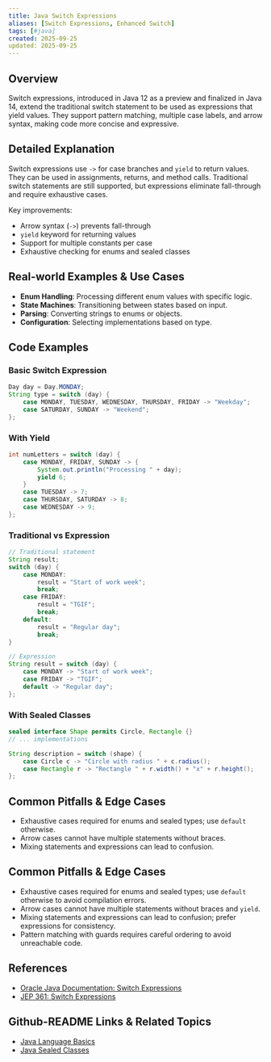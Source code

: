 ```yaml
---
title: Java Switch Expressions
aliases: [Switch Expressions, Enhanced Switch]
tags: [#java]
created: 2025-09-25
updated: 2025-09-25
---
```


## Overview

Switch expressions, introduced in Java 12 as a preview and finalized in Java 14, extend the traditional switch statement to be used as expressions that yield values. They support pattern matching, multiple case labels, and arrow syntax, making code more concise and expressive.

## Detailed Explanation

Switch expressions use `->` for case branches and `yield` to return values. They can be used in assignments, returns, and method calls. Traditional switch statements are still supported, but expressions eliminate fall-through and require exhaustive cases.

Key improvements:
- Arrow syntax (`->`) prevents fall-through
- `yield` keyword for returning values
- Support for multiple constants per case
- Exhaustive checking for enums and sealed classes

## Real-world Examples & Use Cases

- **Enum Handling**: Processing different enum values with specific logic.
- **State Machines**: Transitioning between states based on input.
- **Parsing**: Converting strings to enums or objects.
- **Configuration**: Selecting implementations based on type.

## Code Examples

### Basic Switch Expression

```java
Day day = Day.MONDAY;
String type = switch (day) {
    case MONDAY, TUESDAY, WEDNESDAY, THURSDAY, FRIDAY -> "Weekday";
    case SATURDAY, SUNDAY -> "Weekend";
};
```

### With Yield

```java
int numLetters = switch (day) {
    case MONDAY, FRIDAY, SUNDAY -> {
        System.out.println("Processing " + day);
        yield 6;
    }
    case TUESDAY -> 7;
    case THURSDAY, SATURDAY -> 8;
    case WEDNESDAY -> 9;
};
```

### Traditional vs Expression

```java
// Traditional statement
String result;
switch (day) {
    case MONDAY:
        result = "Start of work week";
        break;
    case FRIDAY:
        result = "TGIF";
        break;
    default:
        result = "Regular day";
        break;
}

// Expression
String result = switch (day) {
    case MONDAY -> "Start of work week";
    case FRIDAY -> "TGIF";
    default -> "Regular day";
};
```

### With Sealed Classes

```java
sealed interface Shape permits Circle, Rectangle {}
// ... implementations

String description = switch (shape) {
    case Circle c -> "Circle with radius " + c.radius();
    case Rectangle r -> "Rectangle " + r.width() + "x" + r.height();
};
```

## Common Pitfalls & Edge Cases

- Exhaustive cases required for enums and sealed types; use `default` otherwise.
- Arrow cases cannot have multiple statements without braces.
- Mixing statements and expressions can lead to confusion.

## Common Pitfalls & Edge Cases

- Exhaustive cases required for enums and sealed types; use `default` otherwise to avoid compilation errors.
- Arrow cases cannot have multiple statements without braces and `yield`.
- Mixing statements and expressions can lead to confusion; prefer expressions for consistency.
- Pattern matching with guards requires careful ordering to avoid unreachable code.

## References

- [Oracle Java Documentation: Switch Expressions](https://docs.oracle.com/en/java/javase/14/language/switch-expressions.html)
- [JEP 361: Switch Expressions](https://openjdk.org/jeps/361)

## Github-README Links & Related Topics

- [Java Language Basics](java/java-language-basics/README.md)
- [Java Sealed Classes](java-sealed-classes/README.md)